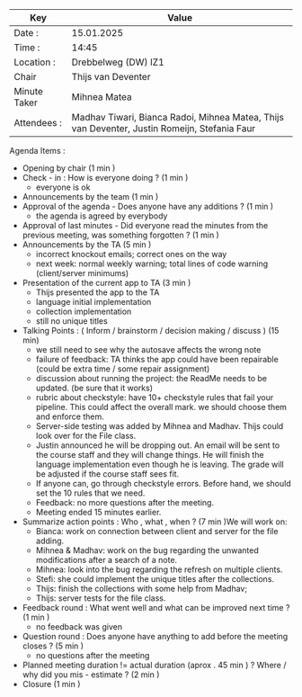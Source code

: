 | Key | Value |
| --- | --- |
| Date : | 15.01.2025 |
| Time : | 14:45 |
| Location : | Drebbelweg (DW) IZ1 |
| Chair | Thijs van Deventer |
| Minute Taker | Mihnea Matea |
| Attendees : | Madhav Tiwari, Bianca Radoi, Mihnea Matea, Thijs van Deventer, Justin Romeijn, Stefania Faur |

Agenda Items :
- Opening by chair (1 min )
- Check - in : How is everyone doing ? (1 min )
    - everyone is ok
- Announcements by the team (1 min )
- Approval of the agenda - Does anyone have any additions ? (1 min )
    - the agenda is agreed by everybody
- Approval of last minutes - Did everyone read the minutes from the previous meeting, was something forgotten ? (1 min )
- Announcements by the TA (5 min )
    - incorrect knockout emails; correct ones on the way
	- next week: normal weekly warning; total lines of code warning (client/server minimums)
- Presentation of the current app to TA (3 min )  
	- Thijs presented the app to the TA
	- language initial implementation 
	- collection implementation
	- still no unique titles
- Talking Points : ( Inform / brainstorm / decision making / discuss ) (15 min)
    - we still need to see why the autosave affects the wrong note
	- failure of feedback: TA thinks the app could have been repairable (could be extra time / some repair assignment)
	- discussion about running the project: the ReadMe needs to be updated. (be sure that it works)
	- rubric about checkstyle: have 10+ checkstyle rules that fail your pipeline. This could affect the overall mark. 
		we should choose them and enforce them.
	- Server-side testing was added by Mihnea and Madhav. Thijs could look over for the File class.
	- Justin announced he will be dropping out. An email will be sent to the course staff and they will change things. 
		He will finish the language implementation even though he is leaving. 
		The grade will be adjusted if the course staff sees fit.
	- If anyone can, go through checkstyle errors. Before hand, we should set the 10 rules that we need.
	- Feedback: no more questions after the meeting. 
	- Meeting ended 15 minutes earlier.
- Summarize action points : Who , what , when ? (7 min )We will work on: 
	- Bianca: work on connection between client and server for the file adding.
	- Mihnea & Madhav: work on the bug regarding the unwanted modifications after a search of a note. 
	- Mihnea: look into the bug regarding the refresh on multiple clients.
	- Stefi: she could implement the unique titles after the collections. 
	- Thijs: finish the collections with some help from Madhav;
	- Thijs: server tests for the file class.
- Feedback round : What went well and what can be improved next time ? (1 min )
	- no feedback was given
- Question round : Does anyone have anything to add before the meeting closes ? (5 min )
	- no questions after the meeting
- Planned meeting duration != actual duration (aprox . 45 min ) ? Where / why did you mis - estimate ? (2 min ) 
- Closure (1 min )